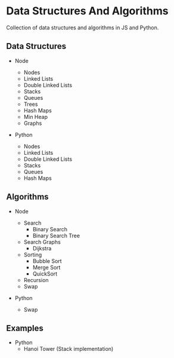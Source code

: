 # Data Structures And Algorithms

Collection of data structures and algorithms in JS and Python.

## Data Structures
- Node
    - Nodes
    - Linked Lists
    - Double Linked Lists
    - Stacks
    - Queues
    - Trees
    - Hash Maps
    - Min Heap
    - Graphs

- Python
    - Nodes
    - Linked Lists
    - Double Linked Lists
    - Stacks
    - Queues
    - Hash Maps

## Algorithms
- Node
    - Search
        - Binary Search
        - Binary Search Tree
    - Search Graphs
        - Dijkstra
    - Sorting
        - Bubble Sort
        - Merge Sort
        - QuickSort
    - Recursion
    - Swap

- Python
    - Swap

## Examples
- Python
    - Hanoi Tower (Stack implementation)
